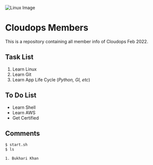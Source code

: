![Linux Image](https://upload.wikimedia.org/wikipedia/commons/d/dd/Linux_logo.jpg)
# Cloudops Members
This is a repository containing all member info of Cloudops Feb 2022.

## Task List
1. Learn Linux
2. Learn Git
3. Learn App Life Cycle (*Python, GI, etc*) 

## To Do List
- Learn Shell
- Learn AWS
- Get Certified

## Comments
```bash
$ start.sh
$ ls

1. Bukhari Khan


```

